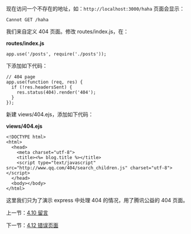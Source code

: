 现在访问一个不存在的地址，如：`http://localhost:3000/haha` 页面会显示：

```
Cannot GET /haha
```

我们来自定义 404 页面。修改 routes/index.js，在：

**routes/index.js**

```
app.use('/posts', require('./posts'));
```

下添加如下代码：

```
// 404 page
app.use(function (req, res) {
  if (!res.headersSent) {
    res.status(404).render('404');
  }
});
```

新建 views/404.ejs，添加如下代码：

**views/404.ejs**

```
<!DOCTYPE html>
<html>
  <head>
    <meta charset="utf-8">
    <title><%= blog.title %></title>
    <script type="text/javascript" src="http://www.qq.com/404/search_children.js" charset="utf-8"></script>
  </head>
  <body></body>
</html>
```

这里我们只为了演示 express 中处理 404 的情况，用了腾讯公益的 404 页面。

上一节：[4.10 留言](https://github.com/nswbmw/N-blog/blob/master/book/4.10%20%E7%95%99%E8%A8%80.md)

下一节：[4.12 错误页面](https://github.com/nswbmw/N-blog/blob/master/book/4.12%20%E9%94%99%E8%AF%AF%E9%A1%B5%E9%9D%A2.md)
